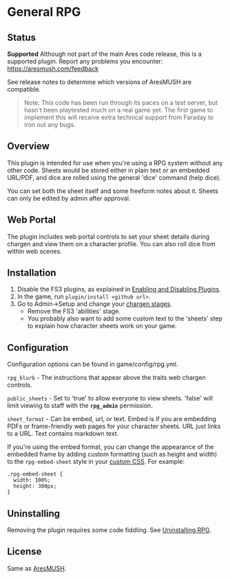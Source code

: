 # General RPG

## Status

**Supported** Although not part of the main Ares code release, this is a supported plugin.  Report any problems you encounter: https://aresmush.com/feedback

See release notes to determine which versions of AresMUSH are compatible.

> Note: This code has been run through its paces on a test server, but hasn't been playtested much on a real game yet.   The first game to implement this will receive extra technical support from Faraday to iron out any bugs.

## Overview

This plugin is intended for use when you're using a RPG system without any other code. Sheets would be stored either in plain text or an embedded URL/PDF, and dice are rolled using the general 'dice' command (help dice). 

You can set both the sheet itself and some freeform notes about it. Sheets can only be edited by admin after approval.

## Web Portal

The plugin includes web portal controls to set your sheet details during chargen and view them on a character profile. You can also roll dice from within web scenes.

## Installation

1. Disable the FS3 plugins, as explained in [Enabling and Disabling Plugins](https://aresmush.com/tutorials/config/plugins/).
2. In the game, run `plugin/install <github url>`.
3. Go to Admin->Setup and change your [chargen stages](https://aresmush.com/tutorials/config/chargen.html#stages).  
    * Remove the FS3 'abilities' stage. 
    * You probably also want to add some custom text to the 'sheets' step to explain how character sheets work on your game.

## Configuration

Configuration options can be found in game/config/rpg.yml.

`rpg_blurb` - The instructions that appear above the traits web chargen controls.

`public_sheets` - Set to 'true' to allow everyone to view sheets.  'false' will limit viewing to staff with the **`rpg_admin`** permission.

`sheet_format` - Can be embed, url, or text. Embed is if you are embedding PDFs or frame-friendly web pages for your character sheets.  URL just links to a URL.  Text contains markdown text.

If you're using the embed format, you can change the appearance of the embedded frame by adding custom formatting (such as height and width) to the `rpg-embed-sheet` style in your [custom CSS](https://aresmush.com/tutorials/config/website.html#custom-css-style). For example:

    .rpg-embed-sheet {
      width: 100%;
      height: 300px;
    }

## Uninstalling

Removing the plugin requires some code fiddling.  See [Uninstalling RPG](Uninstalling.md).

## License

Same as [AresMUSH](https://aresmush.com/license).
